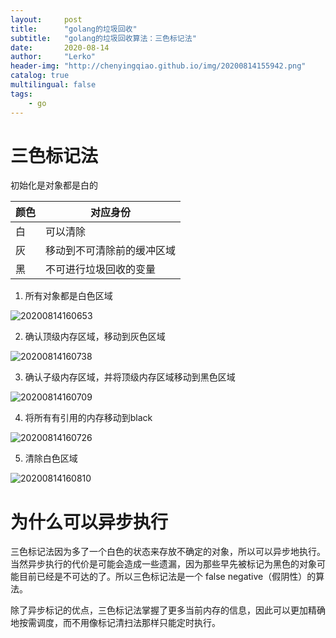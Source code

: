 ```yaml
---
layout:     post
title:      "golang的垃圾回收"
subtitle:   "golang的垃圾回收算法：三色标记法"
date:       2020-08-14
author:     "Lerko"
header-img: "http://chenyingqiao.github.io/img/20200814155942.png"
catalog: true
multilingual: false
tags:
    - go
---
```


# 三色标记法

初始化是对象都是白的

| 颜色  | 对应身份  |
|---|---|
|  白 |  可以清除 |
|  灰 |  移动到不可清除前的缓冲区域 |
|  黑 |  不可进行垃圾回收的变量 |

1. 所有对象都是白色区域

![20200814160653](http://chenyingqiao.github.io/img/20200814160653.png)

2. 确认顶级内存区域，移动到灰色区域

![20200814160738](http://chenyingqiao.github.io/img/20200814160738.png)

3. 确认子级内存区域，并将顶级内存区域移动到黑色区域

![20200814160709](http://chenyingqiao.github.io/img/20200814160709.png)

4. 将所有有引用的内存移动到black

![20200814160726](http://chenyingqiao.github.io/img/20200814160726.png)

5. 清除白色区域

![20200814160810](http://chenyingqiao.github.io/img/20200814160810.png)

# 为什么可以异步执行

三色标记法因为多了一个白色的状态来存放不确定的对象，所以可以异步地执行。当然异步执行的代价是可能会造成一些遗漏，因为那些早先被标记为黑色的对象可能目前已经是不可达的了。所以三色标记法是一个 false negative（假阴性）的算法。

除了异步标记的优点，三色标记法掌握了更多当前内存的信息，因此可以更加精确地按需调度，而不用像标记清扫法那样只能定时执行。
